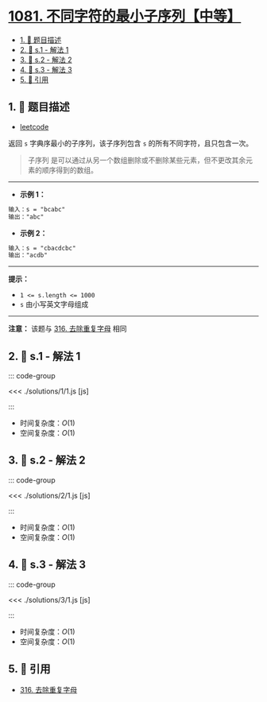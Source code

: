 # [1081. 不同字符的最小子序列【中等】](https://github.com/tnotesjs/TNotes.leetcode/tree/main/notes/1081.%20%E4%B8%8D%E5%90%8C%E5%AD%97%E7%AC%A6%E7%9A%84%E6%9C%80%E5%B0%8F%E5%AD%90%E5%BA%8F%E5%88%97%E3%80%90%E4%B8%AD%E7%AD%89%E3%80%91)

<!-- region:toc -->

- [1. 📝 题目描述](#1--题目描述)
- [2. 🎯 s.1 - 解法 1](#2--s1---解法-1)
- [3. 🎯 s.2 - 解法 2](#3--s2---解法-2)
- [4. 🎯 s.3 - 解法 3](#4--s3---解法-3)
- [5. 🔗 引用](#5--引用)

<!-- endregion:toc -->

## 1. 📝 题目描述

- [leetcode](https://leetcode.cn/problems/smallest-subsequence-of-distinct-characters/)

返回 `s` 字典序最小的子序列，该子序列包含 `s` 的所有不同字符，且只包含一次。

> 子序列 是可以通过从另一个数组删除或不删除某些元素，但不更改其余元素的顺序得到的数组。

---

- **示例 1：**

```txt
输入：s = "bcabc"
输出："abc"
```

- **示例 2：**

```txt
输入：s = "cbacdcbc"
输出："acdb"
```

---

**提示：**

- `1 <= s.length <= 1000`
- `s` 由小写英文字母组成

---

**注意：** 该题与 [316. 去除重复字母][1] 相同

## 2. 🎯 s.1 - 解法 1

::: code-group

<<< ./solutions/1/1.js [js]

:::

- 时间复杂度：$O(1)$
- 空间复杂度：$O(1)$

## 3. 🎯 s.2 - 解法 2

::: code-group

<<< ./solutions/2/1.js [js]

:::

- 时间复杂度：$O(1)$
- 空间复杂度：$O(1)$

## 4. 🎯 s.3 - 解法 3

::: code-group

<<< ./solutions/3/1.js [js]

:::

- 时间复杂度：$O(1)$
- 空间复杂度：$O(1)$

## 5. 🔗 引用

- [316. 去除重复字母][1]

[1]: https://leetcode.cn/problems/remove-duplicate-letters/description/
